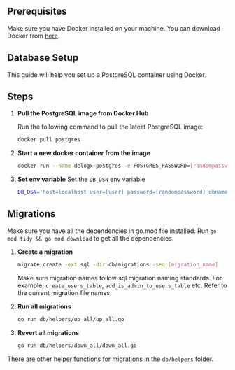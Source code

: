 ## Prerequisites

Make sure you have Docker installed on your machine. You can download Docker from [here](https://www.docker.com/products/docker-desktop).

## Database Setup

This guide will help you set up a PostgreSQL container using Docker.

## Steps

1. **Pull the PostgreSQL image from Docker Hub**

   Run the following command to pull the latest PostgreSQL image:

   ```sh
   docker pull postgres
   ```

2. **Start a new docker container from the image**
   ```sh
   docker run --name delogx-postgres -e POSTGRES_PASSWORD=[randompassword] -e POSTGRES_USER=[user] -p 5432:5432 -d postgres
   ```

3. **Set env variable**
   Set the `DB_DSN` env variable
   ```sh
   DB_DSN='host=localhost user=[user] password=[randompassword] dbname=delogx port=5432 sslmode=disable TimeZone=Etc/UTC'
   ```

## Migrations
   Make sure you have all the dependencies in go.mod file installed. Run `go mod tidy && go mod download` to get all the dependencies.


   1. **Create a migration**
      ```sh
      migrate create -ext sql -dir db/migrations -seq [migration_name]
      ```
      Make sure migration names follow sql migration naming standards. For example, `create_users_table`, `add_is_admin_to_users_table` etc. Refer to the current migration file names.

   2. **Run all migrations**
      ```sh
      go run db/helpers/up_all/up_all.go
      ```

   3. **Revert all migrations**
      ```sh
      go run db/helpers/down_all/down_all.go
      ```

   There are other helper functions for migrations in the `db/helpers` folder.